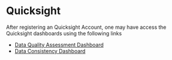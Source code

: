 # Quicksight

After registering an Quicksight Account, one may have access the Quicksight dashboards using the following links <br>
- [Data Quality Assessment Dashboard](https://us-east-1.quicksight.aws.amazon.com/sn/accounts/017742597587/dashboards/26dc34ac-f468-4db9-9acb-abc2680c1d51?directory_alias=qdanielguo) <br>
- [Data Consistency Dashboard](https://us-east-1.quicksight.aws.amazon.com/sn/accounts/017742597587/dashboards/7ada68f6-4cf7-41ac-93b8-145d8891bbcb?directory_alias=qdanielguo) <br>

